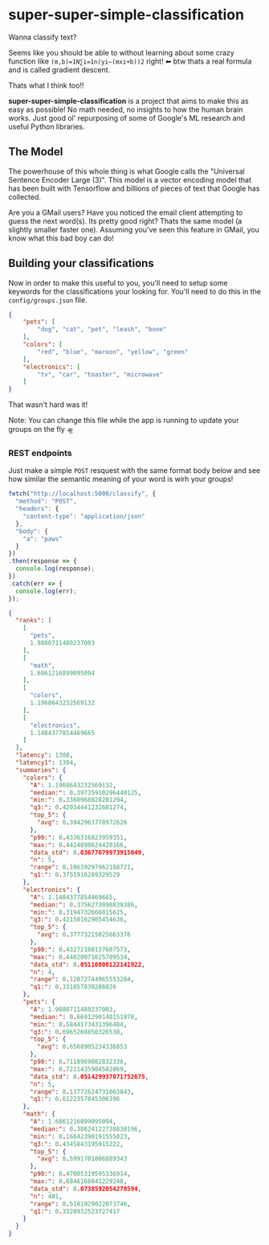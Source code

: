 # super-super-simple-classification


Wanna classify text? 

Seems like you should be able to without learning about some crazy function like  `(m,b)=1N∑i=1n(yi−(mxi+b))2` right! ⬅ btw thats a real formula and is called gradient descent.

Thats what I think too‼️

**super-super-simple-classification** is a project that aims to make this as easy as possible! No math needed, no insights to how the human brain works. Just good ol' repurposing of some of Google's ML research and useful Python libraries. 


## The Model

The powerhouse of this whole thing is what Google calls the "Universal Sentence Encoder Large (3)". This model is a vector encoding model that has been built with Tensorflow and billions of pieces of text that Google has collected. 

Are you a GMail users? Have you noticed the email client attempting to guess the next word(s). Its pretty good right? Thats the same model (a slightly smaller faster one). Assuming you've seen this feature in GMail, you know what this bad boy can do!


## Building your classifications

Now in order to make this useful to you, you'll need to setup some keywords for the classifications your looking for. You'll need to do this in the `config/groups.json` file. 

```json
{
    "pets": [
        "dog", "cat", "pet", "leash", "bone"
    ],
    "colors": [
        "red", "blue", "maroon", "yellow", "green"
    ],
    "electronics": [
        "tv", "car", "toaster", "microwave"
    ]
}
```

That wasn't hard was it! 

Note: You can change this file while the app is running to update your groups on the fly 🛸



### REST endpoints

Just make a simple `POST` resquest with the same format body below and see how similar the semantic meaning of your word is wirh your groups!
```js
fetch("http://localhost:5000/classify", {
  "method": "POST",
  "headers": {
    "content-type": "application/json"
  },
  "body": {
    "a": "paws"
  }
})
.then(response => {
  console.log(response);
})
.catch(err => {
  console.log(err);
});
```


```json
{
  "ranks": [
    [
      "pets",
      1.9880711480237003
    ],
    [
      "math",
      1.6061216899095094
    ],
    [
      "colors",
      1.1968643232569132
    ],
    [
      "electronics",
      1.1484377854469665
    ]
  ],
  "latency": 1308,
  "latency1": 1304,
  "summaries": {
    "colors": {
      "A": 1.1968643232569132,
      "median:": 0.39735910296440125,
      "min:": 0.3360968828201294,
      "q3:": 0.42034441232681274,
      "top_5": {
        "avg": 0.3942963778972626
      },
      "p90:": 0.4336316823959351,
      "max:": 0.4424898624420166,
      "data_std": 0.03677679973915049,
      "n": 5,
      "range": 0.10639297962188721,
      "q1:": 0.3751916289329529
    },
    "electronics": {
      "A": 1.1484377854469665,
      "median:": 0.3756273090839386,
      "min:": 0.3194732666015625,
      "q3:": 0.42150162905454636,
      "top_5": {
        "avg": 0.37773215025663376
      },
      "p90:": 0.43272108137607573,
      "max:": 0.44020071625709534,
      "data_std": 0.05110808122141922,
      "n": 4,
      "range": 0.12072744965553284,
      "q1:": 0.331857830286026
    },
    "pets": {
      "A": 1.9880711480237003,
      "median:": 0.6691290140151978,
      "min:": 0.5844173431396484,
      "q3:": 0.6965268850326538,
      "top_5": {
        "avg": 0.6568905234336853
      },
      "p90:": 0.7118969082832336,
      "max:": 0.7221435904502869,
      "data_std": 0.051429937071752675,
      "n": 5,
      "range": 0.13772624731063843,
      "q1:": 0.6122357845306396
    },
    "math": {
      "A": 1.6061216899095094,
      "median:": 0.38624122738838196,
      "min:": 0.16642390191555023,
      "q3:": 0.4345843195915222,
      "top_5": {
        "avg": 0.5991701006889343
      },
      "p90:": 0.47005319595336914,
      "max:": 0.6846168041229248,
      "data_std": 0.0738592054278594,
      "n": 401,
      "range": 0.5181929022073746,
      "q1:": 0.3328932523727417
    }
  }
}
```